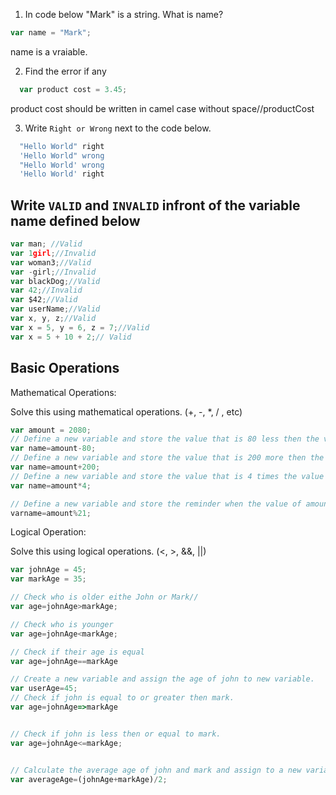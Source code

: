 1. In code below "Mark" is a string.  What is name?
```js
var name = "Mark";
```
name is a vraiable.

2. Find the error if any
```js
  var product cost = 3.45;
```
product cost should be written in camel case without space//productCost


3. Write `Right or Wrong` next to the code below.

```js
  "Hello World" right
  'Hello World" wrong
  "Hello World' wrong
  'Hello World' right
```

## Write `VALID` and `INVALID` infront of the variable name defined below
```js
var man; //Valid
var 1girl;//Invalid
var woman3;//Valid
var -girl;//Invalid
var blackDog;//Valid
var 42;//Invalid
var $42;//Valid
var userName;//Valid
var x, y, z;//Valid
var x = 5, y = 6, z = 7;//Valid
var x = 5 + 10 + 2;// Valid
```

## Basic Operations

Mathematical Operations:

Solve this using mathematical operations. (+, -, *, / , etc)

```js
var amount = 2080;
// Define a new variable and store the value that is 80 less then the value of amount.
var name=amount-80;
// Define a new variable and store the value that is 200 more then the value of amount.
var name=amount+200;
// Define a new variable and store the value that is 4 times the value of amount.
var name=amount*4;

// Define a new variable and store the reminder when the value of amount is  divided by 21.
varname=amount%21;
```

Logical Operation:

Solve this using logical operations. (<, >, &&, ||)

```js
var johnAge = 45;
var markAge = 35;

// Check who is older eithe John or Mark//
var age=johnAge>markAge;

// Check who is younger
var age=johnAge<markAge;

// Check if their age is equal
var age=johnAge==markAge

// Create a new variable and assign the age of john to new variable.
var userAge=45;
// Check if john is equal to or greater then mark.
var age=johnAge=>markAge


// Check if john is less then or equal to mark.
var age=johnAge<=markAge;


// Calculate the average age of john and mark and assign to a new variable.
var averageAge=(johnAge+markAge)/2;
```

